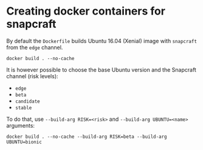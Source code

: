 # Creating docker containers for snapcraft

By default the `Dockerfile` builds Ubuntu 16.04 (Xenial) image with `snapcraft` from the `edge` channel.

    docker build . --no-cache

It is however possible to choose the base Ubuntu version and the Snapcraft channel (risk levels):

- `edge`
- `beta`
- `candidate`
- `stable`

To do that, use `--build-arg RISK=<risk>` and `--build-arg UBUNTU=<name>` arguments:

    docker build . --no-cache --build-arg RISK=beta --build-arg UBUNTU=bionic
